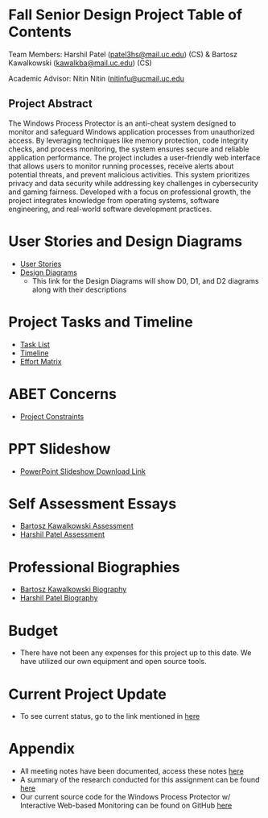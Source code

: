 # Fall Senior Design Project Table of Contents

Team Members: Harshil Patel (patel3hs@mail.uc.edu) (CS) & Bartosz Kawalkowski (kawalkba@mail.uc.edu) (CS)

Academic Advisor: Nitin Nitin (nitinfu@ucmail.uc.edu

## Project Abstract

The Windows Process Protector is an anti-cheat system designed to monitor and safeguard Windows application processes from unauthorized access. By leveraging techniques like memory protection, code integrity checks, and process monitoring, the system ensures secure and reliable application performance. The project includes a user-friendly web interface that allows users to monitor running processes, receive alerts about potential threats, and prevent malicious activities. This system prioritizes privacy and data security while addressing key challenges in cybersecurity and gaming fairness. Developed with a focus on professional growth, the project integrates knowledge from operating systems, software engineering, and real-world software development practices.

# User Stories and Design Diagrams

- [User Stories](https://github.com/Harshilp20/Senior-Design/blob/main/User-Stories.md)
- [Design Diagrams](https://github.com/Harshilp20/Senior-Design/blob/main/Class-Assignments/Design_Diagrams.pdf)
  - This link for the Design Diagrams will show D0, D1, and D2 diagrams along with their descriptions

# Project Tasks and Timeline

- [Task List](https://github.com/Harshilp20/Senior-Design/blob/main/TaskList.md)
- [Timeline](https://github.com/Harshilp20/Senior-Design/blob/main/Assignment6Timeline.csv)
- [Effort Matrix](https://github.com/Harshilp20/Senior-Design/blob/main/Assignment6EffortMatrix.csv)

# ABET Concerns

- [Project Constraints](https://github.com/Harshilp20/Senior-Design/blob/main/ConstraintEssay.md)

# PPT Slideshow

- [PowerPoint Slideshow Download Link](https://github.com/Harshilp20/Senior-Design/blob/main/Class-Assignments/WindowsProcessProtector.pptx)

# Self Assessment Essays

- [Bartosz Kawalkowski Assessment](https://github.com/Harshilp20/Senior-Design/blob/main/Class-Assignments/Assignment3_kawalkba.pdf)
- [Harshil Patel Assessment](https://github.com/Harshilp20/Senior-Design/blob/main/Class-Assignments/Assignment3_patel3hs.pdf)

# Professional Biographies

- [Bartosz Kawalkowski Biography](https://github.com/Harshilp20/Senior-Design/blob/main/Bartosz_Kawalkowski_Biography.md)
- [Harshil Patel Biography](https://github.com/Harshilp20/Senior-Design/blob/main/Harshil_Patel_Biography.md)

# Budget

- There have not been any expenses for this project up to this date. We have utilized our own equipment and open source tools.

# Current Project Update

- To see current status, go to the link mentioned in [here](https://drive.google.com/file/d/1PuRVGSroIUIv0_tE5l6xHdjBnVWRByUR/view)

# Appendix

- All meeting notes have been documented, access these notes [here](https://github.com/Harshilp20/Senior-Design/blob/main/WindowsProcessProtector_FS2024_MeetingNotes.pdf)
- A summary of the research conducted for this assignment can be found [here](https://github.com/Harshilp20/Senior-Design/blob/main/WindowsProcessProtector_ResearchDocument.pdf)
- Our current source code for the Windows Process Protector w/ Interactive Web-based Monitoring can be found on GitHub [here](https://github.com/BartoszK002/WPP)

